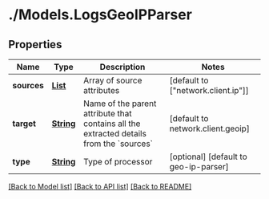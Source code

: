 # ./Models.LogsGeoIPParser
## Properties

Name | Type | Description | Notes
------------ | ------------- | ------------- | -------------
**sources** | [**List**][1] | Array of source attributes | [default to ["network.client.ip"]]
**target** | [**String**][1] | Name of the parent attribute that contains all the extracted details from the &#x60;sources&#x60; | [default to network.client.geoip]
**type** | [**String**][1] | Type of processor | [optional] [default to geo-ip-parser]

[[Back to Model list]][2] [[Back to API list]][3] [[Back to README]][4]

[1]: string.md
[2]: ../README.md#documentation-for-models
[3]: ../README.md#documentation-for-api-endpoints
[4]: ../README.md
